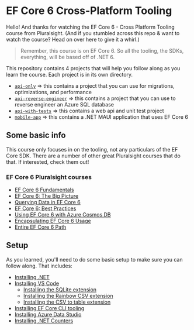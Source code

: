 # EF Core 6 Cross-Platform Tooling

Hello! And thanks for watching the EF Core 6 - Cross Platform Tooling course from Pluralsight. (And if you stumbled across this repo & want to watch the course? Head on over here to give it a whirl.)

> Remember, this course is on EF Core 6. So all the tooling, the SDKs, everything, will be based off of .NET 6.

This repository contains 4 projects that will help you follow along as you learn the course. Each project is in its own directory.

* [`api-only`](/api-only/) => this contains a project that you can use for migrations, optimizations, and performance
* [`api-reverse-engineer`](/api-reverse-engineer/) => this contains a project that you can use to reverse engineer an Azure SQL database
* [`api-with-tests`](/api-with-tests/) => this contains a web api and unit test project
* [`mobile-app`](/mobile-app/) => this contains a .NET MAUI application that uses EF Core 6

## Some basic info

This course only focuses in on the tooling, not any particulars of the EF Core SDK. There are a number of other great Pluralsight courses that do that. If interested, check them out!

### EF Core 6 Pluralsight courses

* [EF Core 6 Fundamentals](https://pluralsight.pxf.io/mgWXBM)
* [EF Core 6: The Big Picture](https://pluralsight.pxf.io/x942P1)
* [Querying Data in EF Core 6](https://pluralsight.pxf.io/5b9M32)
* [EF Core 6: Best Practices](https://pluralsight.pxf.io/LPbxqa)
* [Using EF Core 6 with Azure Cosmos DB](https://pluralsight.pxf.io/9W5MPe)
* [Encapsulating EF Core 6 Usage](https://pluralsight.pxf.io/jWon3n)
* [Entire EF Core 6 Path](https://pluralsight.pxf.io/e4VrMg)

## Setup

As you learned, you'll need to do some basic setup to make sure you can follow along. That includes:

* [Installing .NET](https://dot.net)
* [Installing VS Code](https://visualstudio.com)
  * [Installing the SQLite extension](https://marketplace.visualstudio.com/items?itemName=alexcvzz.vscode-sqlite)
  * [Installing the Rainbow CSV extension](https://marketplace.visualstudio.com/items?itemName=mechatroner.rainbow-csv)
  * [Installing the CSV to table extension](https://marketplace.visualstudio.com/items?itemName=phplasma.csv-to-table)
* [Installing EF Core CLI tooling](https://learn.microsoft.com/en-us/ef/core/cli/)
* [Installing Azure Data Studio](https://learn.microsoft.com/en-us/sql/azure-data-studio/download-azure-data-studio?view=sql-server-ver16)
* [Installing .NET Counters](https://learn.microsoft.com/en-us/dotnet/core/diagnostics/dotnet-counters)
